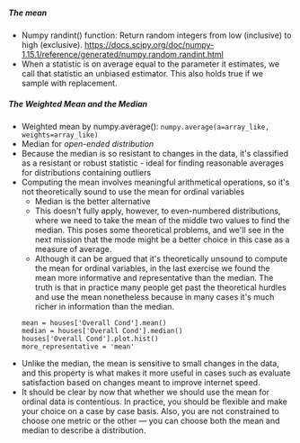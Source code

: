 ##### The mean 
- Numpy randint() function: Return random integers from low (inclusive) to high (exclusive). https://docs.scipy.org/doc/numpy-1.15.1/reference/generated/numpy.random.randint.html
- When a statistic is on average equal to the parameter it estimates, we call that statistic an unbiased estimator. This also holds true if we sample with replacement.

##### The Weighted Mean and the Median
- Weighted mean by numpy.average(): `numpy.average(a=array_like, weights=array_like)`
- Median for *open-ended distribution*
- Because the median is so resistant to changes in the data, it's classified as a resistant or robust statistic -  ideal for finding reasonable averages for distributions containing outliers
- Computing the mean involves meaningful arithmetical operations, so it's not theoretically sound to use the mean for ordinal variables 
    - Median is the better alternative
    - This doesn't fully apply, however, to even-numbered distributions, where we need to take the mean of the middle two values to find the median. This poses some theoretical problems, and we'll see in the next mission that the mode might be a better choice in this case as a measure of average.
    - Although it can be argued that it's theoretically unsound to compute the mean for ordinal variables, in the last exercise we found the mean more informative and representative than the median. The truth is that in practice many people get past the theoretical hurdles and use the mean nonetheless because in many cases it's much richer in information than the median.
    ```
    mean = houses['Overall Cond'].mean()
    median = houses['Overall Cond'].median()
    houses['Overall Cond'].plot.hist()
    more_representative = 'mean'
    ```
- Unlike the median, the mean is sensitive to small changes in the data, and this property is what makes it more useful in cases such as evaluate satisfaction based on changes meant to improve internet speed.
- It should be clear by now that whether we should use the mean for ordinal data is contentious. In practice, you should be flexible and make your choice on a case by case basis. Also, you are not constrained to choose one metric or the other — you can choose both the mean and median to describe a distribution.